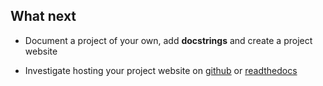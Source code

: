 ## What next

+ Document a project of your own, add **docstrings** and create a project website

+ Investigate hosting your project website on [github](https://github.com) or [readthedocs](https://readthedocs.org/)